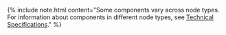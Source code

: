 {% include note.html content="Some components vary across node types. For information about components in different node types, see [Technical Specifications](technical-specifications.md)." %}
